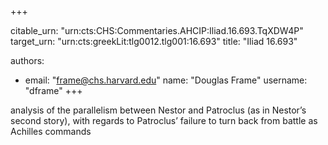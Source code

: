 +++


citable_urn: "urn:cts:CHS:Commentaries.AHCIP:Iliad.16.693.TqXDW4P"
target_urn: "urn:cts:greekLit:tlg0012.tlg001:16.693"
title: "Iliad 16.693"

authors:
- email: "frame@chs.harvard.edu"
  name: "Douglas Frame"
  username: "dframe"
+++

<p>analysis of the parallelism between Nestor and Patroclus (as in Nestor’s second story), with regards to Patroclus’ failure to turn back from battle as Achilles commands</p>